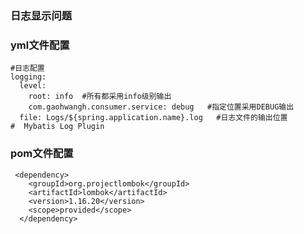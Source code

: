 ### 日志显示问题

### yml文件配置

```properties
#日志配置
logging:
  level:
    root: info  #所有都采用info级别输出
    com.gaohwangh.consumer.service: debug   #指定位置采用DEBUG输出
  file: Logs/${spring.application.name}.log   #日志文件的输出位置
#  Mybatis Log Plugin
```

### pom文件配置

```properties
 <dependency>
    <groupId>org.projectlombok</groupId>
    <artifactId>lombok</artifactId>
    <version>1.16.20</version>
    <scope>provided</scope>
  </dependency>
```

